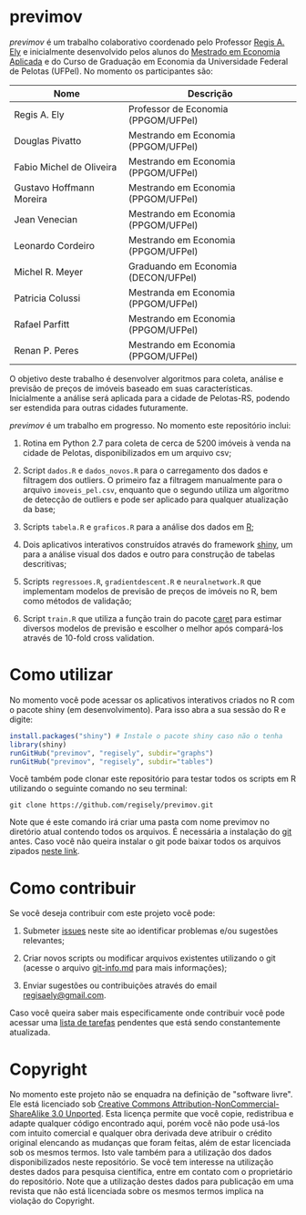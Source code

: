 ﻿# previmov

*previmov* é um trabalho colaborativo coordenado pelo Professor [Regis A. Ely](http://regisely.com) e inicialmente desenvolvido pelos alunos do [Mestrado em Economia Aplicada](http://wp.ufpel.edu.br/ppgom/) e do Curso de Graduação em Economia da Universidade Federal de Pelotas (UFPel). No momento os participantes são:

| Nome                     | Descrição                           |
|--------------------------|-------------------------------------|
| Regis A. Ely             | Professor de Economia (PPGOM/UFPel) |
| Douglas Pivatto          | Mestrando em Economia (PPGOM/UFPel) |
| Fabio Michel de Oliveira | Mestrando em Economia (PPGOM/UFPel) |
| Gustavo Hoffmann Moreira | Mestrando em Economia (PPGOM/UFPel) |
| Jean Venecian            | Mestrando em Economia (PPGOM/UFPel) |
| Leonardo Cordeiro        | Mestrando em Economia (PPGOM/UFPel) |
| Michel R. Meyer          | Graduando em Economia (DECON/UFPel) |
| Patricia Colussi         | Mestranda em Economia (PPGOM/UFPel) |
| Rafael Parfitt           | Mestrando em Economia (PPGOM/UFPel) |
| Renan P. Peres           | Mestrando em Economia (PPGOM/UFPel) |

O objetivo deste trabalho é desenvolver algoritmos para coleta, análise e previsão de preços de imóveis baseado em suas características. Inicialmente a análise será aplicada para a cidade de Pelotas-RS, podendo ser estendida para outras cidades futuramente.

*previmov* é um trabalho em progresso. No momento este repositório inclui:

1. Rotina em Python 2.7 para coleta de cerca de 5200 imóveis à venda na cidade de Pelotas, disponibilizados em um arquivo csv;

2. Script `dados.R` e `dados_novos.R` para o carregamento dos dados e filtragem dos outliers. O primeiro faz a filtragem manualmente para o arquivo `imoveis_pel.csv`, enquanto que o segundo utiliza um algoritmo de detecção de outliers e pode ser aplicado para qualquer atualização da base;

3. Scripts `tabela.R` e `graficos.R` para a análise dos dados em [R](https://www.r-project.org/);

4. Dois aplicativos interativos construídos através do framework [shiny](http://shiny.rstudio.com/), um para a análise visual dos dados e outro para construção de tabelas descritivas;

5. Scripts `regressoes.R`, `gradientdescent.R` e `neuralnetwork.R` que implementam modelos de previsão de preços de imóveis no R, bem como métodos de validação;

6. Script `train.R` que utiliza a função train do pacote [caret](https://cran.r-project.org/web/packages/caret/index.html) para estimar diversos modelos de previsão e escolher o melhor após compará-los através de 10-fold cross validation. 

# Como utilizar

No momento você pode acessar os aplicativos interativos criados no R com o pacote shiny (em desenvolvimento). Para isso abra a sua sessão do R e digite:

```r
install.packages("shiny") # Instale o pacote shiny caso não o tenha
library(shiny)
runGitHub("previmov", "regisely", subdir="graphs")
runGitHub("previmov", "regisely", subdir="tables")
```

Você também pode clonar este repositório para testar todos os scripts em R utilizando o seguinte comando no seu terminal:

```
git clone https://github.com/regisely/previmov.git
```
Note que é este comando irá criar uma pasta com nome previmov no diretório atual contendo todos os arquivos. É necessária a instalação do [git](https://git-scm.com/downloads) antes. Caso você não queira instalar o git pode baixar todos os arquivos zipados [neste link](https://github.com/regisely/previmov/archive/master.zip).

# Como contribuir

Se você deseja contribuir com este projeto você pode:

1. Submeter [issues](https://github.com/regisely/previmov/issues) neste site ao identificar problemas e/ou sugestões relevantes;

2. Criar novos scripts ou modificar arquivos existentes utilizando o git (acesse o arquivo [git-info.md](git-info.md) para mais informações);

3. Enviar sugestões ou contribuições através do email regisaely@gmail.com. 

Caso você queira saber mais especificamente onde contribuir você pode acessar uma [lista de tarefas](TODO.md) pendentes que está sendo constantemente atualizada.

# Copyright

No momento este projeto não se enquadra na definição de "software livre". Ele está licenciado sob [Creative Commons Attribution-NonCommercial-ShareAlike 3.0 Unported](https://creativecommons.org/licenses/by-nc-sa/3.0/). Esta licença permite que você copie, redistribua e adapte qualquer código encontrado aqui, porém você não pode usá-los com intuito comercial e qualquer obra derivada deve atribuir o crédito original elencando as mudanças que foram feitas, além de estar licenciada sob os mesmos termos. Isto vale também para a utilização dos dados disponibilizados neste repositório. Se você tem interesse na utilização destes dados para pesquisa científica, entre em contato com o proprietário do repositório. Note que a utilização destes dados para publicação em uma revista que não está licenciada sobre os mesmos termos implica na violação do Copyright.
